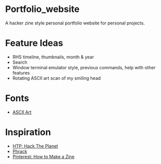                                                              
# Portfolio_website
A hacker zine style personal portfolio website for personal projects. 


# Feature Ideas
- RHS timeline, thumbnails, month & year
- Search
- Window terminal emulator style, previous commands, help with other features
- Rotating ASCII art scan of my smiling head

# Fonts
- [ASCII Art](https://patorjk.com/software/taag/#p=testall&f=Elite&t=Lyall%20Beveridge)

# Inspiration
- [HTP: Hack The Planet](https://www.exploit-db.com/papers/25306)
- [Phrack](http://www.phrack.org/)
- [Pinterest: How to Make a Zine](https://www.pinterest.com.au/pin/37576978132730528/)